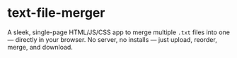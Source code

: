 # text-file-merger
A sleek, single-page HTML/JS/CSS app to merge multiple `.txt` files into one — directly in your browser.   No server, no installs — just upload, reorder, merge, and download. 
